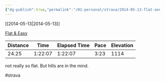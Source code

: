 ```yaml
---
{"dg-publish":true,"permalink":"/01-personal/strava/2014-05-13-flat-and-easy/"}
---
```



[[2014-05-13\|2014-05-13]]

[Flat & Easy](https://www.strava.com/activities/140798715)

| Distance | Time    | Elapsed Time | Pace | Elevation |
| -------- | ------- | ------------ | ---- | --------- |
| 24.25    | 1:22:07 | 1:22:07      | 3:23 | 1114      |


not really so flat. But hills are in the mind.

#strava
